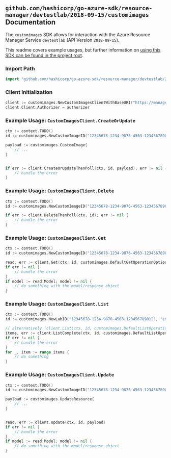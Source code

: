 
## `github.com/hashicorp/go-azure-sdk/resource-manager/devtestlab/2018-09-15/customimages` Documentation

The `customimages` SDK allows for interaction with the Azure Resource Manager Service `devtestlab` (API Version `2018-09-15`).

This readme covers example usages, but further information on [using this SDK can be found in the project root](https://github.com/hashicorp/go-azure-sdk/tree/main/docs).

### Import Path

```go
import "github.com/hashicorp/go-azure-sdk/resource-manager/devtestlab/2018-09-15/customimages"
```


### Client Initialization

```go
client := customimages.NewCustomImagesClientWithBaseURI("https://management.azure.com")
client.Client.Authorizer = authorizer
```


### Example Usage: `CustomImagesClient.CreateOrUpdate`

```go
ctx := context.TODO()
id := customimages.NewCustomImageID("12345678-1234-9876-4563-123456789012", "example-resource-group", "labValue", "nameValue")

payload := customimages.CustomImage{
	// ...
}


if err := client.CreateOrUpdateThenPoll(ctx, id, payload); err != nil {
	// handle the error
}
```


### Example Usage: `CustomImagesClient.Delete`

```go
ctx := context.TODO()
id := customimages.NewCustomImageID("12345678-1234-9876-4563-123456789012", "example-resource-group", "labValue", "nameValue")

if err := client.DeleteThenPoll(ctx, id); err != nil {
	// handle the error
}
```


### Example Usage: `CustomImagesClient.Get`

```go
ctx := context.TODO()
id := customimages.NewCustomImageID("12345678-1234-9876-4563-123456789012", "example-resource-group", "labValue", "nameValue")

read, err := client.Get(ctx, id, customimages.DefaultGetOperationOptions())
if err != nil {
	// handle the error
}
if model := read.Model; model != nil {
	// do something with the model/response object
}
```


### Example Usage: `CustomImagesClient.List`

```go
ctx := context.TODO()
id := customimages.NewLabID("12345678-1234-9876-4563-123456789012", "example-resource-group", "labValue")

// alternatively `client.List(ctx, id, customimages.DefaultListOperationOptions())` can be used to do batched pagination
items, err := client.ListComplete(ctx, id, customimages.DefaultListOperationOptions())
if err != nil {
	// handle the error
}
for _, item := range items {
	// do something
}
```


### Example Usage: `CustomImagesClient.Update`

```go
ctx := context.TODO()
id := customimages.NewCustomImageID("12345678-1234-9876-4563-123456789012", "example-resource-group", "labValue", "nameValue")

payload := customimages.UpdateResource{
	// ...
}


read, err := client.Update(ctx, id, payload)
if err != nil {
	// handle the error
}
if model := read.Model; model != nil {
	// do something with the model/response object
}
```
